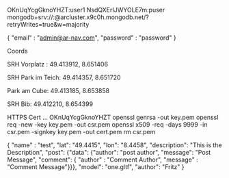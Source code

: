OKnUqYcgGknoYHZT:user1
NsdQXErIJWYOLE7m:puser
mongodb+srv://<username>:<password>@arcluster.x9c0h.mongodb.net/<dbname>?retryWrites=true&w=majority

{
    "email" : "admin@ar-nav.com",
    "password" : "password"
}


Coords

SRH Vorplatz : 49.413912, 8.651406

SRH Park im Teich: 49.414357, 8.651720

Park am Cube: 49.413185, 8.653858

SRH Bib: 49.412210, 8.654399 

HTTPS
Cert ... OKnUqYcgGknoYHZT
openssl genrsa -out key.pem
openssl req -new -key key.pem -out csr.pem
openssl x509 -req -days 9999 -in csr.pem -signkey key.pem -out cert.pem
rm csr.pem


{
    "name" : "test",
    "lat": "49.4415",
    "lon": "8.4458",
    "description": "This is the Description",
    "post": {"data": {"author": "post author", "message": "Post Message",  "comment": { "author" : "Comment Author", "message" : "Comment Message"}}},
    "model": "one.gltf",
    "author": "Fritz"
}
 
